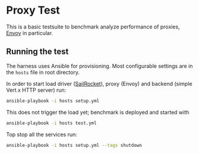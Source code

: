 # Proxy Test

This is a basic testsuite to benchmark analyze performance of proxies, [Envoy](https://www.envoyproxy.io) in particular.

## Running the test

The harness uses Ansible for provisioning. Most configurable settings are in the `hosts` file in root directory.

In order to start load driver ([SailRocket](https://github.com/RedHatPerf/SailRocket/)), proxy (Envoy) and backend (simple Vert.x HTTP server) run:

```bash
ansible-playbook -i hosts setup.yml
```

This does not trigger the load yet; benchmark is deployed and started with

```bash
ansible-playbook -i hosts test.yml
```

Top stop all the services run:

```bash
ansible-playbook -i hosts setup.yml --tags shutdown
```